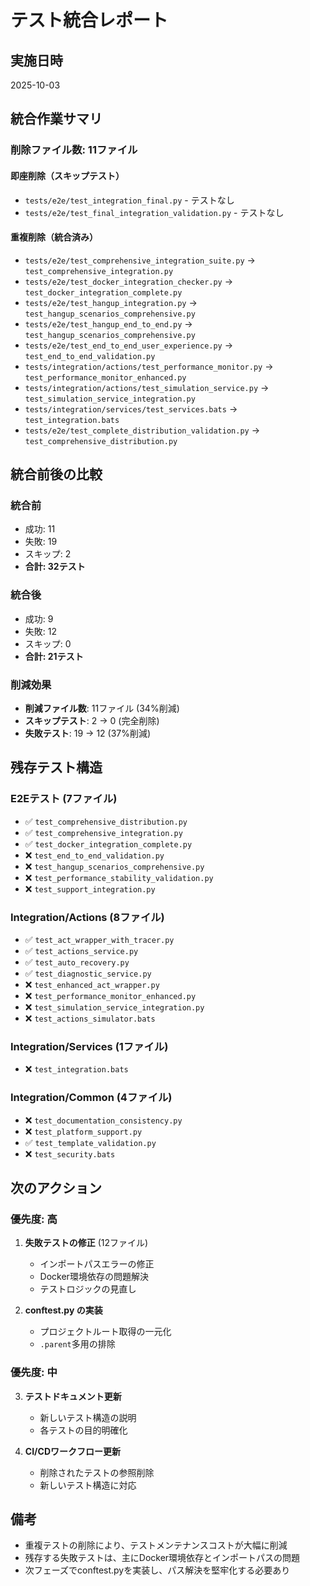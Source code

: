 # テスト統合レポート

## 実施日時
2025-10-03

## 統合作業サマリ

### 削除ファイル数: 11ファイル

#### 即座削除（スキップテスト）
- `tests/e2e/test_integration_final.py` - テストなし
- `tests/e2e/test_final_integration_validation.py` - テストなし

#### 重複削除（統合済み）
- `tests/e2e/test_comprehensive_integration_suite.py` → `test_comprehensive_integration.py`
- `tests/e2e/test_docker_integration_checker.py` → `test_docker_integration_complete.py`
- `tests/e2e/test_hangup_integration.py` → `test_hangup_scenarios_comprehensive.py`
- `tests/e2e/test_hangup_end_to_end.py` → `test_hangup_scenarios_comprehensive.py`
- `tests/e2e/test_end_to_end_user_experience.py` → `test_end_to_end_validation.py`
- `tests/integration/actions/test_performance_monitor.py` → `test_performance_monitor_enhanced.py`
- `tests/integration/actions/test_simulation_service.py` → `test_simulation_service_integration.py`
- `tests/integration/services/test_services.bats` → `test_integration.bats`
- `tests/e2e/test_complete_distribution_validation.py` → `test_comprehensive_distribution.py`

## 統合前後の比較

### 統合前
- 成功: 11
- 失敗: 19
- スキップ: 2
- **合計: 32テスト**

### 統合後
- 成功: 9
- 失敗: 12
- スキップ: 0
- **合計: 21テスト**

### 削減効果
- **削減ファイル数**: 11ファイル (34%削減)
- **スキップテスト**: 2 → 0 (完全削除)
- **失敗テスト**: 19 → 12 (37%削減)

## 残存テスト構造

### E2Eテスト (7ファイル)
- ✅ `test_comprehensive_distribution.py`
- ✅ `test_comprehensive_integration.py`
- ✅ `test_docker_integration_complete.py`
- ❌ `test_end_to_end_validation.py`
- ❌ `test_hangup_scenarios_comprehensive.py`
- ❌ `test_performance_stability_validation.py`
- ❌ `test_support_integration.py`

### Integration/Actions (8ファイル)
- ✅ `test_act_wrapper_with_tracer.py`
- ✅ `test_actions_service.py`
- ✅ `test_auto_recovery.py`
- ✅ `test_diagnostic_service.py`
- ❌ `test_enhanced_act_wrapper.py`
- ❌ `test_performance_monitor_enhanced.py`
- ❌ `test_simulation_service_integration.py`
- ❌ `test_actions_simulator.bats`

### Integration/Services (1ファイル)
- ❌ `test_integration.bats`

### Integration/Common (4ファイル)
- ❌ `test_documentation_consistency.py`
- ❌ `test_platform_support.py`
- ✅ `test_template_validation.py`
- ❌ `test_security.bats`

## 次のアクション

### 優先度: 高
1. **失敗テストの修正** (12ファイル)
   - インポートパスエラーの修正
   - Docker環境依存の問題解決
   - テストロジックの見直し

2. **conftest.py の実装**
   - プロジェクトルート取得の一元化
   - `.parent`多用の排除

### 優先度: 中
3. **テストドキュメント更新**
   - 新しいテスト構造の説明
   - 各テストの目的明確化

4. **CI/CDワークフロー更新**
   - 削除されたテストの参照削除
   - 新しいテスト構造に対応

## 備考

- 重複テストの削除により、テストメンテナンスコストが大幅に削減
- 残存する失敗テストは、主にDocker環境依存とインポートパスの問題
- 次フェーズでconftest.pyを実装し、パス解決を堅牢化する必要あり
